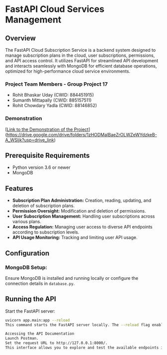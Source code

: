 # FastAPI Cloud Services Management

## Overview

The FastAPI Cloud Subscription Service is a backend system designed to manage subscription plans in the cloud, user subscriptions, permissions, and API access control. It utilizes FastAPI for streamlined API development and interacts seamlessly with MongoDB for efficient database operations, optimized for high-performance cloud service environments.

### Project Team Members - Group Project 17

- Rohit Bhaskar Uday (CWID: 884451915)
- Sumanth Mittapally (CWID: 885157511)
- Rohit Chowdary Yadla (CWID: 88146852)

### Demonstration

[[Link to the Demonstration of the Project](#)](https://drive.google.com/drive/folders/1zHODMalBaeZrOLWZeWYdzkeB-A_WSIjk?usp=drive_link)

## Prerequisite Requirements

- Python version 3.6 or newer
- MongoDB

## Features

- **Subscription Plan Administration:** Creation, reading, updating, and deletion of subscription plans.
- **Permission Oversight:** Modification and deletion of permissions.
- **User Subscription Management:** Handling user subscriptions across various plans.
- **Access Regulation:** Managing user access to diverse API endpoints according to subscription levels.
- **API Usage Monitoring:** Tracking and limiting user API usage.

## Configuration

### MongoDB Setup:

Ensure MongoDB is installed and running locally or configure the connection details in `database.py`.

## Running the API

Start the FastAPI server:

```bash
uvicorn app.main:app --reload
This command starts the FastAPI server locally. The --reload flag enables auto-reloading when code changes are detected (for development).

Accessing the API Documentation
Launch Postman.
Set the request URL to http://127.0.0.1:8000/.
This interface allows you to explore and test the available endpoints interactively using Postman
